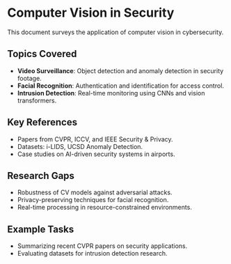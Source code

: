 # Computer Vision in Security

This document surveys the application of computer vision in cybersecurity.

## Topics Covered
- **Video Surveillance**: Object detection and anomaly detection in security footage.
- **Facial Recognition**: Authentication and identification for access control.
- **Intrusion Detection**: Real-time monitoring using CNNs and vision transformers.

## Key References
- Papers from CVPR, ICCV, and IEEE Security & Privacy.
- Datasets: i-LIDS, UCSD Anomaly Detection.
- Case studies on AI-driven security systems in airports.

## Research Gaps
- Robustness of CV models against adversarial attacks.
- Privacy-preserving techniques for facial recognition.
- Real-time processing in resource-constrained environments.

## Example Tasks
- Summarizing recent CVPR papers on security applications.
- Evaluating datasets for intrusion detection research.
